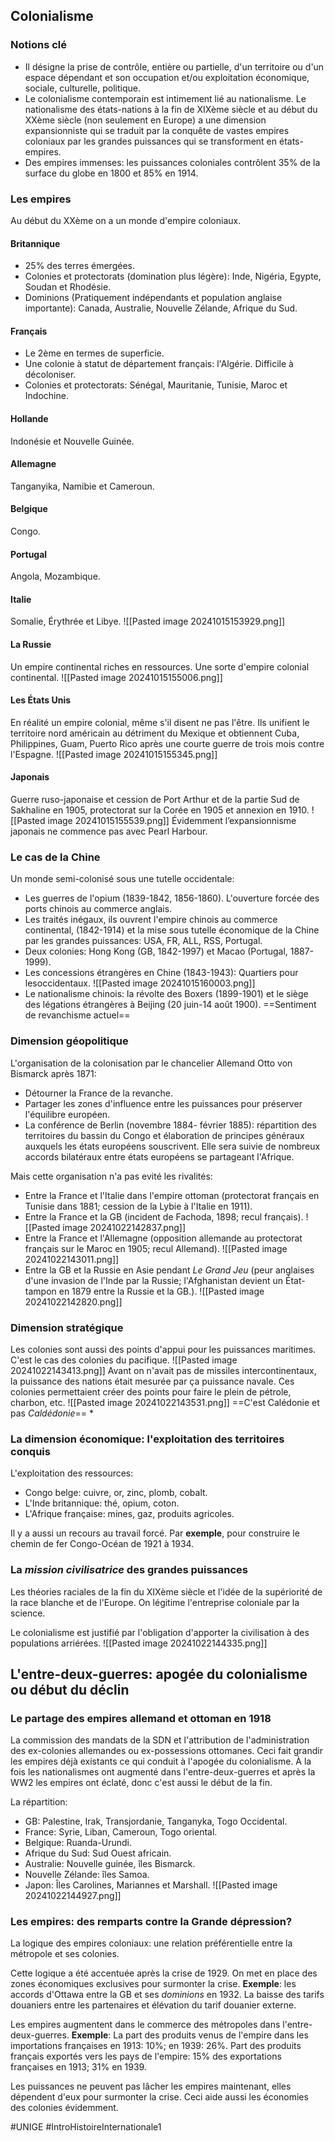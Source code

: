 ## Colonialisme
### Notions clé
- Il désigne la prise de contrôle, entière ou partielle, d'un territoire ou d'un espace dépendant et son occupation et/ou exploitation économique, sociale, culturelle, politique.
- Le colonialisme contemporain est intimement lié au nationalisme. Le nationalisme des états-nations à la fin de XIXème siècle et au début du XXème siècle (non seulement en Europe) a une dimension expansionniste qui se traduit par la conquête de vastes empires coloniaux par les grandes puissances qui se transforment en états-empires.
- Des empires immenses: les puissances coloniales contrôlent 35% de la surface du globe en 1800 et 85% en 1914.
### Les empires
Au début du XXème on a un monde d'empire coloniaux.
#### Britannique
- 25% des terres émergées.
- Colonies et protectorats (domination plus légère): Inde, Nigéria, Egypte, Soudan et Rhodésie.
- Dominions (Pratiquement indépendants et population anglaise importante): Canada, Australie, Nouvelle Zélande, Afrique du Sud.
#### Français
- Le 2ème en termes de superficie.
- Une colonie à statut de département français: l'Algérie. Difficile à décoloniser.
- Colonies et protectorats: Sénégal, Mauritanie, Tunisie, Maroc et Indochine.
#### Hollande
Indonésie et Nouvelle Guinée.
#### Allemagne
Tanganyika, Namibie et Cameroun.
#### Belgique
Congo.
#### Portugal
Angola, Mozambique.
#### Italie
Somalie, Érythrée et Libye.
![[Pasted image 20241015153929.png]]
#### La Russie
Un empire continental riches en ressources. Une sorte d'empire colonial continental.
![[Pasted image 20241015155006.png]]
#### Les États Unis
En réalité un empire colonial, même s'il disent ne pas l'être. Ils unifient le territoire nord américain au détriment du Mexique et obtiennent Cuba, Philippines, Guam, Puerto Rico après une courte guerre de trois mois contre l'Espagne.
![[Pasted image 20241015155345.png]]
#### Japonais
Guerre ruso-japonaise et cession de Port Arthur et de la partie Sud de Sakhaline en 1905, protectorat sur la Corée en 1905 et annexion en 1910.
![[Pasted image 20241015155539.png]]
Évidemment l’expansionnisme japonais ne commence pas avec Pearl Harbour.
### Le cas de la Chine
Un monde semi-colonisé sous une tutelle occidentale:
- Les guerres de l'opium (1839-1842, 1856-1860). L'ouverture forcée des ports chinois au commerce anglais.
- Les traités inégaux, ils ouvrent l'empire chinois au commerce continental, (1842-1914) et la mise sous tutelle économique de la Chine par les grandes puissances: USA, FR, ALL, RSS, Portugal.
- Deux colonies: Hong Kong (GB, 1842-1997) et Macao (Portugal, 1887-1999).
- Les concessions étrangères en Chine (1843-1943): Quartiers pour lesoccidentaux.
	![[Pasted image 20241015160003.png]]
- Le nationalisme chinois: la révolte des Boxers (1899-1901) et le siège des légations étrangères à Beijing (20 juin-14 août 1900).
==Sentiment de revanchisme actuel==
### Dimension géopolitique
L'organisation de la colonisation par le chancelier Allemand Otto von Bismarck après 1871:
- Détourner la France de la revanche.
- Partager les zones d'influence entre les puissances pour préserver l'équilibre européen.
- La conférence de Berlin (novembre 1884- février 1885): répartition des territoires du bassin du Congo et élaboration de principes généraux auxquels les états européens souscrivent. Elle sera suivie de nombreux accords bilatéraux entre états européens se partageant l'Afrique.

Mais cette organisation n'a pas evité les rivalités:
- Entre la France et l'Italie dans l'empire ottoman (protectorat français en Tunisie dans 1881; cession de la Lybie à l'Italie en 1911).
- Entre la France et la GB (incident de Fachoda, 1898; recul français).
	![[Pasted image 20241022142837.png]]
- Entre la France et l'Allemagne (opposition allemande au protectorat français sur le Maroc en 1905; recul Allemand).
	![[Pasted image 20241022143011.png]]
- Entre la GB et la Russie en Asie pendant *Le Grand Jeu* (peur anglaises d'une invasion de l'Inde par la Russie; l'Afghanistan devient un État-tampon en 1879 entre la Russie et la GB.).
	![[Pasted image 20241022142820.png]]
### Dimension stratégique
Les colonies sont aussi des points d'appui pour les puissances maritimes. C'est le cas des colonies du pacifique.
![[Pasted image 20241022143413.png]]
Avant on n'avait pas de missiles intercontinentaux, la puissance des nations était mesurée par ça puissance navale. Ces colonies permettaient créer des points pour faire le plein de pétrole, charbon, etc.
![[Pasted image 20241022143531.png]]
==C'est Calédonie et pas *Caldédonie*== *
### La dimension économique: l'exploitation des territoires conquis
L'exploitation des ressources:
- Congo belge: cuivre, or, zinc, plomb, cobalt.
- L'Inde britannique: thé, opium, coton.
- L'Afrique française: mines, gaz, produits agricoles.

Il y a aussi un recours au travail forcé. Par **exemple**, pour construire le chemin de fer Congo-Océan de 1921 à 1934.
### La *mission civilisatrice* des grandes puissances
Les théories raciales de la fin du XIXème siècle et l'idée de la supériorité de la race blanche et de l'Europe. On légitime l'entreprise coloniale par la science.

Le colonialisme est justifié par l'obligation d'apporter la civilisation à des populations arriérées.
![[Pasted image 20241022144335.png]]
## L'entre-deux-guerres: apogée du colonialisme ou début du déclin
### Le partage des empires allemand et ottoman en 1918
La commission des mandats de la SDN et l'attribution de l'administration des ex-colonies allemandes ou ex-possessions ottomanes. Ceci fait grandir les empires déjà existants ce qui conduit à l'apogée du colonialisme. À la fois les nationalismes ont augmenté dans l'entre-deux-guerres et après la WW2 les empires ont éclaté, donc c'est aussi le début de la fin.

La répartition:
- GB: Palestine, Irak, Transjordanie, Tanganyka, Togo Occidental.
- France: Syrie, Liban, Cameroun, Togo oriental.
- Belgique: Ruanda-Urundi.
- Afrique du Sud: Sud Ouest africain.
- Australie: Nouvelle guinée, îles Bismarck.
- Nouvelle Zélande: îles Samoa.
- Japon: Îles Carolines, Mariannes et Marshall.
![[Pasted image 20241022144927.png]]
### Les empires: des remparts contre la Grande dépression?
La logique des empires coloniaux: une relation préférentielle entre la métropole et ses colonies.

Cette logique a été accentuée après la crise de 1929. On met en place des zones économiques exclusives pour surmonter la crise. **Exemple**: les accords d'Ottawa entre la GB et ses *dominions* en 1932. La baisse des tarifs douaniers entre les partenaires et élévation du tarif douanier externe.

Les empires augmentent dans le commerce des métropoles dans l'entre-deux-guerres. **Exemple**: La part des produits venus  de l'empire dans les importations françaises en 1913: 10%; en 1939: 26%. Part des produits français exportés vers les pays de l'empire: 15% des exportations françaises en 1913; 31% en 1939.

Les puissances ne peuvent pas lâcher les empires maintenant, elles dépendent d'eux pour surmonter la crise. Ceci aide aussi les économies des colonies évidemment.

#UNIGE #IntroHistoireInternationale1